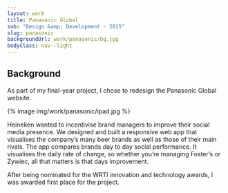```yaml
---
layout: work
title: Panasonic Global
sub: "Design &amp; Development - 2015"
slug: panasonic
backgroundUrl: work/panasonic/bg.jpg
bodyClass: nav--light
---
```


<div class="page__article--inner">
    <h2>Background</h2>
    <p>As part of my final-year project, I chose to redesign the Panasonic Global website.</p>
</div>

{% image img/work/panasonic/ipad.jpg %}

<div class="page__article--inner">
    <p>Heineken wanted to incentivise brand managers to improve their social media presence. We designed and built a responsive web app that visualises the company’s many beer brands as well as those of their main rivals. The app compares brands day to day social performance. It visualises the daily rate of change, so whether you’re managing Foster’s or Zywiec, all that matters is that days improvement.</p>
</div>

<div class="page__article--inner">
    <p>After being nominated for the WRTI innovation and technology awards, I was awarded first place for the project.</p>
</div>